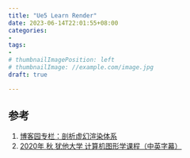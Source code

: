 ```yaml
---
title: "Ue5 Learn Render"
date: 2023-06-14T22:01:55+08:00
categories:
- 
tags:
- 
# thumbnailImagePosition: left
# thumbnailImage: //example.com/image.jpg
draft: true

---
```


<!--more-->


## 参考
1. [博客园专栏：剖析虚幻渲染体系](https://www.cnblogs.com/timlly/p/13512787.html)
2. [2020年 秋 犹他大学 计算机图形学课程（中英字幕）](https://www.bilibili.com/video/BV11f4y1c78w/)